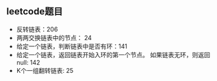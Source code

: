 ## leetcode题目

- 反转链表：206
- 两两交换链表中的节点： 24
- 给定一个链表，判断链表中是否有环：141
- 给定一个链表，返回链表开始入环的第一个节点。 如果链表无环，则返回 null:  142
- K个一组翻转链表:  25
 
